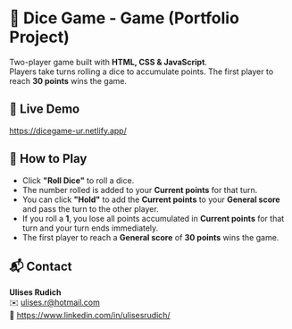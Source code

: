 # 🎲 Dice Game - Game (Portfolio Project)

Two-player game built with **HTML, CSS & JavaScript**.  
Players take turns rolling a dice to accumulate points. The first player to reach **30 points** wins the game.

## 🔴 Live Demo

https://dicegame-ur.netlify.app/

## 🚀 How to Play

- Click **"Roll Dice"** to roll a dice.  
- The number rolled is added to your **Current points** for that turn.  
- You can click **"Hold"** to add the **Current points** to your **General score** and pass the turn to the other player.  
- If you roll a **1**, you lose all points accumulated in **Current points** for that turn and your turn ends immediately.  
- The first player to reach a **General score** of **30 points** wins the game.

## 📬 Contact

**Ulises Rudich**  
✉️ ulises.r@hotmail.com  
💼 https://www.linkedin.com/in/ulisesrudich/  
